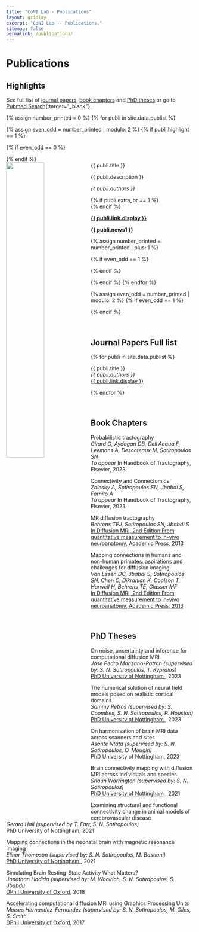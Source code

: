 ```yaml
---
title: "CoNI Lab - Publications"
layout: gridlay
excerpt: "CoNI Lab -- Publications."
sitemap: false
permalink: /publications/
---
```



# Publications

## Highlights

See full list of [journal papers](#journal-papers-full-list), [book chapters](#book-chapters) and [PhD theses](#phd-theses) or go to
[Pubmed Search](https://www.ncbi.nlm.nih.gov/pubmed/?term=(Sotiropoulos+SN+[au]+)+|+(Sotiropoulos+Stamatios+[au])){:target="_blank"}.

{% assign number_printed = 0 %}
{% for publi in site.data.publist %}

{% assign even_odd = number_printed | modulo: 2 %}
{% if publi.highlight == 1 %}

{% if even_odd == 0 %}
<div class="row">
{% endif %}

<div class="col-sm-6 clearfix">
 <div class="well">
  <pubtit>{{ publi.title }}</pubtit>
  <img src="{{ site.url }}{{ site.baseurl }}/images/pubpic/{{ publi.image }}" class="img-responsive" width="45%" style="float: left" />
  <p>{{ publi.description }}</p>
  <p><em>{{ publi.authors }}</em></p>
  {% if publi.extra_br == 1 %}
  <br>
  {% endif %}
  <p><strong><a href="{{ publi.link.url }}" target="_blank">{{ publi.link.display }}</a></strong></p>
  <p class="text-danger"><strong> {{ publi.news1 }}</strong></p>
 </div>
</div>

{% assign number_printed = number_printed | plus: 1 %}

{% if even_odd == 1 %}
</div>
{% endif %}

{% endif %}
{% endfor %}

{% assign even_odd = number_printed | modulo: 2 %}
{% if even_odd == 1 %}
</div>
{% endif %}

<p> &nbsp; </p>


## Journal Papers Full list

{% for publi in site.data.publist %}

  {{ publi.title }} <br />
  <em>{{ publi.authors }} </em><br /><a href="{{ publi.link.url }}" target="_blank">{{ publi.link.display }}</a>

{% endfor %}

<p> &nbsp; </p>


## Book Chapters

Probabilistic tractography  <br />
<em>Girard G, Aydogan DB, Dell'Acqua F, Leemans A, Descoteaux M, Sotiropoulos SN</em><br />
<i>To appear</i> In Handbook of Tractography, Elsevier, 2023

Connectivity and Connectomics <br />
<em>Zalesky A, Sotiropoulos SN, Jbabdi S, Fornito A</em><br />
<i>To appear</i> In Handbook of Tractography, Elsevier, 2023

MR diffusion tractography  <br />
<em> Behrens TEJ, Sotiropoulos SN, Jbabdi S</em><br />
<a href="https://www.elsevier.com/books/diffusion-mri/johansen-berg/978-0-12-396460-1"
target="_blank">In Diffusion MRI, 2nd Edition:From quantitative measurement to in-vivo neuroanatomy, Academic Press, 2013</a>


Mapping connections in humans and non-human primates: aspirations and challenges for diffusion imaging <br />
<em>Van Essen DC, Jbabdi S, Sotiropoulos SN, Chen C, Dikranian K,
Coalson T, Harwell H, Behrens TE, Glasser MF</em><br />
<a href="https://www.elsevier.com/books/diffusion-mri/johansen-berg/978-0-12-396460-1"
target="_blank">In Diffusion MRI, 2nd Edition:From quantitative measurement to in-vivo neuroanatomy, Academic Press, 2013</a>


<p> &nbsp; </p>


## PhD Theses

On noise, uncertainty and inference for computational diffusion MRI <br/>
<em> Jose Pedro Manzano-Patron (supervised by: S. N. Sotiropoulos, T. Kypraios) </em> <br/>
<a href="https://eprints.nottingham.ac.uk/74189" target="_blank">PhD University of Nottingham </a>, 2023


The numerical solution of neural field models posed on realistic cortical domains <br/>
<em> Sammy Petros (supervised by: S. Coombes, S. N. Sotiropoulos, P. Houston) </em> <br/>
<a href="https://eprints.nottingham.ac.uk/72417" target="_blank">PhD University of Nottingham </a>, 2023


On harmonisation of brain MRI data across scanners and sites <br/>
<em> Asante Ntata (supervised by: S. N. Sotiropoulos, O. Mougin) </em> <br/>
PhD University of Nottingham, 2023


Brain connectivity mapping with diffusion MRI across individuals and species <br/>
<em> Shaun Warrington (supervised by: S. N. Sotiropoulos) </em> <br/>
<a href="https://eprints.nottingham.ac.uk/65487" target="_blank">PhD University of Nottingham </a>, 2021


Examining structural and functional connectivity change in animal models of cerebrovascular disease <br/>
<em> Gerard Hall (supervised by T. Farr, S. N. Sotiropoulos) </em> <br/>
PhD University of Nottingham, 2021


Mapping connections in the neonatal brain with magnetic resonance imaging <br/>
<em> Elinor Thompson (supervised by: S. N. Sotiropoulos, M. Bastiani) </em> <br/>
<a href="https://eprints.nottingham.ac.uk/64848" target="_blank">PhD University of Nottingham </a>, 2021


Simulating Brain Resting-State Activity What Matters? <br/>
<em> Jonathan Hadida (supervised by: M. Woolrich, S. N. Sotiropoulos, S. Jbabdi) </em> <br/>
<a href="https://ora.ox.ac.uk/objects/uuid:5abd962a-b798-4530-947a-24eeafd568f3" target="_blank">DPhil University of Oxford</a>, 2018


Accelerating computational diffusion MRI using Graphics Processing Units  <br/>
<em> Moises Hernandez-Fernandez (supervised by: S. N. Sotiropoulos, M. Giles, S. Smith </em> <br/>
<a href="https://ora.ox.ac.uk/objects/uuid:a0ac63bc-bdd4-4d77-9344-d631e4d4297a" target="_blank">DPhil University of Oxford</a>, 2017


<p> &nbsp; </p>
